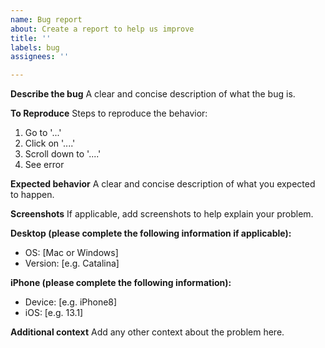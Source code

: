 ```yaml
---
name: Bug report
about: Create a report to help us improve
title: ''
labels: bug
assignees: ''

---
```


**Describe the bug**
A clear and concise description of what the bug is.

**To Reproduce**
Steps to reproduce the behavior:
1. Go to '...'
2. Click on '....'
3. Scroll down to '....'
4. See error

**Expected behavior**
A clear and concise description of what you expected to happen.

**Screenshots**
If applicable, add screenshots to help explain your problem.

**Desktop (please complete the following information if applicable):**
 - OS: [Mac or Windows]
 - Version: [e.g. Catalina]

**iPhone (please complete the following information):**
 - Device: [e.g. iPhone8]
 - iOS: [e.g. 13.1]

**Additional context**
Add any other context about the problem here.
